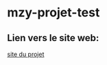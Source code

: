 # mzy-projet-test

## Lien vers le site web:

[site du projet](https://feihachim.github.io/mzy-projet-test/)
